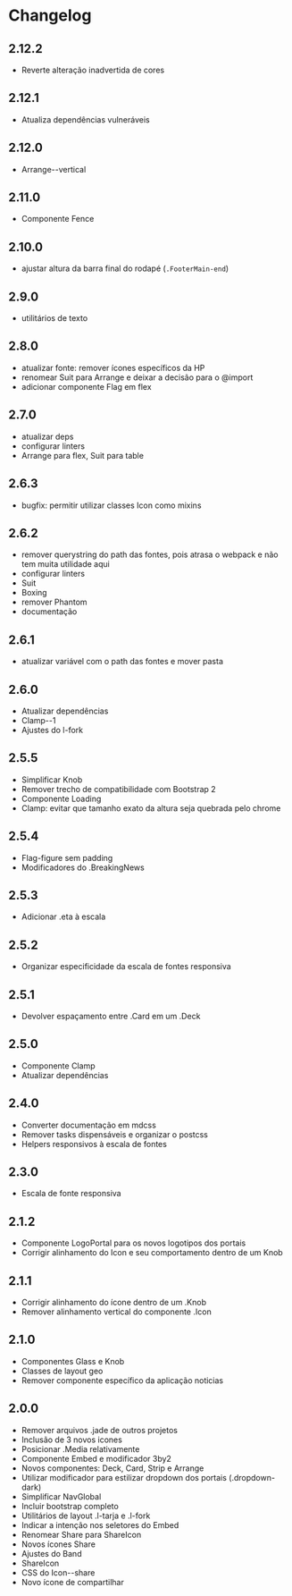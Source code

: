 # Changelog

## 2.12.2

* Reverte alteração inadvertida de cores

## 2.12.1

* Atualiza dependências vulneráveis

## 2.12.0

* Arrange--vertical

## 2.11.0

* Componente Fence

## 2.10.0

* ajustar altura da barra final do rodapé (`.FooterMain-end`)

## 2.9.0

* utilitários de texto

## 2.8.0

* atualizar fonte: remover ícones específicos da HP
* renomear Suit para Arrange e deixar a decisão para o @import
* adicionar componente Flag em flex

## 2.7.0

* atualizar deps
* configurar linters
* Arrange para flex, Suit para table

## 2.6.3

* bugfix: permitir utilizar classes Icon como mixins

## 2.6.2

* remover querystring do path das fontes, pois atrasa o webpack e não tem muita utilidade aqui
* configurar linters
* Suit
* Boxing
* remover Phantom
* documentação

## 2.6.1

* atualizar variável com o path das fontes e mover pasta

## 2.6.0

* Atualizar dependências
* Clamp--1
* Ajustes do l-fork

## 2.5.5

* Simplificar Knob
* Remover trecho de compatibilidade com Bootstrap 2
* Componente Loading
* Clamp: evitar que tamanho exato da altura seja quebrada pelo chrome

## 2.5.4

* Flag-figure sem padding
* Modificadores do .BreakingNews

## 2.5.3

* Adicionar .eta à escala

## 2.5.2

* Organizar especificidade da escala de fontes responsiva

## 2.5.1

* Devolver espaçamento entre .Card em um .Deck

## 2.5.0

* Componente Clamp
* Atualizar dependências

## 2.4.0

* Converter documentação em mdcss
* Remover tasks dispensáveis e organizar o postcss
* Helpers responsivos à escala de fontes

## 2.3.0

* Escala de fonte responsiva

## 2.1.2

* Componente LogoPortal para os novos logotipos dos portais
* Corrigir alinhamento do Icon e seu comportamento dentro de um Knob

## 2.1.1

* Corrigir alinhamento do ícone dentro de um .Knob
* Remover alinhamento vertical do componente .Icon

## 2.1.0

* Componentes Glass e Knob
* Classes de layout geo
* Remover componente específico da aplicação noticias

## 2.0.0

* Remover arquivos .jade de outros projetos
* Inclusão de 3 novos icones
* Posicionar .Media relativamente
* Componente Embed  e modificador 3by2
* Novos componentes: Deck, Card, Strip e Arrange
* Utilizar modificador para estilizar dropdown dos portais (.dropdown-dark)
* Simplificar NavGlobal
* Incluir bootstrap completo
* Utilitários de layout .l-tarja e .l-fork
* Indicar a intenção nos seletores do Embed
* Renomear Share para ShareIcon
* Novos ícones Share
* Ajustes do Band
* ShareIcon
* CSS do Icon--share
* Novo ícone de compartilhar
